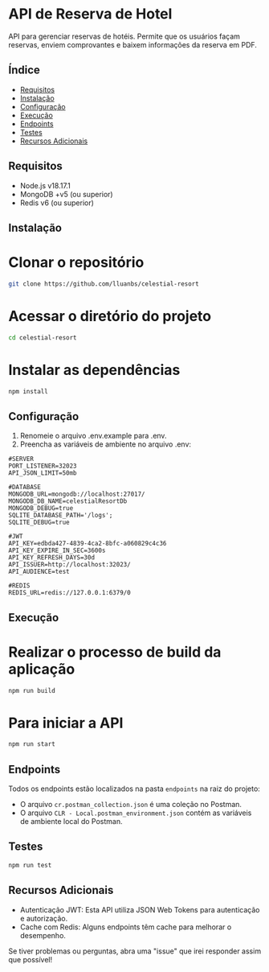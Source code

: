 # API de Reserva de Hotel

API para gerenciar reservas de hotéis. Permite que os usuários façam reservas, enviem comprovantes e baixem informações da reserva em PDF.

## Índice

- [Requisitos](#requisitos)
- [Instalação](#instalação)
- [Configuração](#configuração)
- [Execução](#execução)
- [Endpoints](#endpoints)
- [Testes](#testes)
- [Recursos Adicionais](#recursos-adicionais)

## Requisitos

- Node.js v18.17.1
- MongoDB +v5 (ou superior)
- Redis v6 (ou superior)

## Instalação


# Clonar o repositório
```bash
git clone https://github.com/lluanbs/celestial-resort
```

# Acessar o diretório do projeto
```bash
cd celestial-resort
```

# Instalar as dependências
```bash
npm install
```

## Configuração

1. Renomeie o arquivo .env.example para .env.
2. Preencha as variáveis de ambiente no arquivo .env:
```
#SERVER
PORT_LISTENER=32023
API_JSON_LIMIT=50mb

#DATABASE
MONGODB_URL=mongodb://localhost:27017/
MONGODB_DB_NAME=celestialResortDb
MONGODB_DEBUG=true
SQLITE_DATABASE_PATH='/logs';
SQLITE_DEBUG=true

#JWT
API_KEY=edbda427-4839-4ca2-8bfc-a060829c4c36
API_KEY_EXPIRE_IN_SEC=3600s
API_KEY_REFRESH_DAYS=30d
API_ISSUER=http://localhost:32023/
API_AUDIENCE=test

#REDIS
REDIS_URL=redis://127.0.0.1:6379/0
```
## Execução

# Realizar o processo de build da aplicação
```bash
npm run build
```

# Para iniciar a API
```bash
npm run start
```
## Endpoints

Todos os endpoints estão localizados na pasta `endpoints` na raiz do projeto:
- O arquivo `cr.postman_collection.json` é uma coleção no Postman.
- O arquivo `CLR - Local.postman_environment.json` contém as variáveis de ambiente local do Postman.

## Testes
```bash
npm run test
```

## Recursos Adicionais
- Autenticação JWT: Esta API utiliza JSON Web Tokens para autenticação e autorização.
- Cache com Redis: Alguns endpoints têm cache para melhorar o desempenho.

Se tiver problemas ou perguntas, abra uma "issue" que irei responder assim que possível!